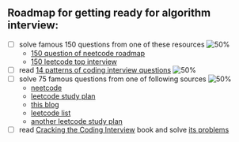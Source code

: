 ## Roadmap for getting ready for algorithm interview:

- [ ] solve famous 150 questions from one of these resources ![50%](https://progress-bar.dev/0)
    - [150 question of neetcode roadmap](https://neetcode.io/roadmap)
    - [150 leetcode top interview](https://leetcode.com/studyplan/top-interview-150/)
- [ ] 
  read [14 patterns of coding interview questions](https://hackernoon.com/14-patterns-to-ace-any-coding-interview-question-c5bb3357f6ed) ![50%](https://progress-bar.dev/0)
- [ ] solve 75 famous questions from one of following sources ![50%](https://progress-bar.dev/25)
    - [neetcode](https://neetcode.io/practice)
    - [leetcode study plan](https://leetcode.com/study-plan/leetcode-75/)
    - [this blog](https://www.techinterviewhandbook.org/best-practice-questions/)
    - [leetcode list](https://leetcode.com/list?selectedList=9prujqt7)
    - [another leetcode study plan](https://leetcode.com/studyplan/leetcode-75/)
- [ ] 
  read [Cracking the Coding Interview](https://www.amazon.com/Cracking-Coding-Interview-Programming-Questions/dp/0984782850)
  book and solve [its problems](./CrackingTheCodingInterview.html)

[//]: # (- [ ] )

[//]: # (  read [Competitive Programming in Python]&#40;https://www.amazon.com/Competitive-Programming-Python-Algorithms-Develop-ebook/dp/B08K3MS9ML&#41;)

[//]: # (  book ![50%]&#40;https://progress-bar.dev/5&#41;)

[//]: # (    - [ ] strings)

[//]: # (    - [ ] sequences)

[//]: # (    - [ ] arrays)

[//]: # (    - [ ] intervals)

[//]: # (    - [ ] graphs)

[//]: # (    - [ ] cycle in graphs)

[//]: # (    - [ ] shortest path)

[//]: # (    - [ ] matching and flow)

[//]: # (    - [ ] trees)

[//]: # (    - [ ] sets)

[//]: # (    - [ ] points and polygons)

[//]: # (    - [ ] rectangles)

[//]: # (    - [ ] numbers and matrices)

[//]: # (    - [ ] exhaustive search)